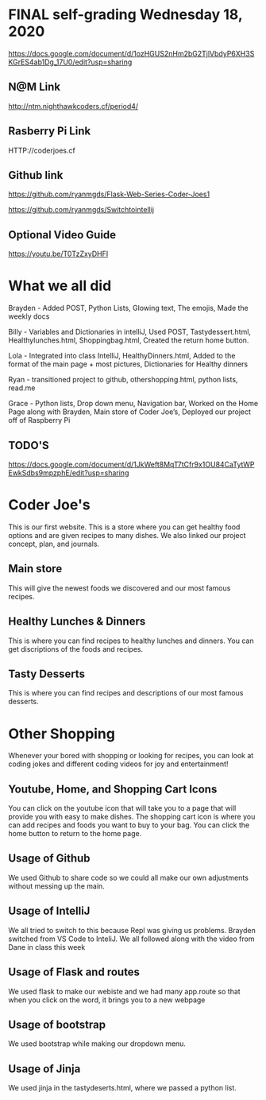 # FINAL self-grading Wednesday 18, 2020

https://docs.google.com/document/d/1ozHGUS2nHm2bG2TjlVbdyP6XH3SKGrES4ab1Dg_17U0/edit?usp=sharing 

## N@M Link
 http://ntm.nighthawkcoders.cf/period4/
## Rasberry Pi Link
HTTP://coderjoes.cf
## Github link
https://github.com/ryanmgds/Flask-Web-Series-Coder-Joes1

https://github.com/ryanmgds/Switchtointellij

## Optional Video Guide
https://youtu.be/T0TzZxyDHFI 

# What we all did

Brayden - Added POST, Python Lists, Glowing text, The emojis, Made the weekly docs


Billy - Variables and Dictionaries in intelliJ, Used POST, Tastydessert.html, Healthylunches.html, Shoppingbag.html, Created the return home button.


Lola - Integrated into class IntelliJ, HealthyDinners.html, Added to the format of the main page + most pictures, Dictionaries for Healthy dinners


Ryan - transitioned project to github, othershopping.html, python lists, read.me


Grace - Python lists, Drop down menu, Navigation bar, Worked on the Home Page along with Brayden, Main store of Coder Joe’s, Deployed our project off of Raspberry Pi

## TODO'S
https://docs.google.com/document/d/1JkWeft8MqT7tCfr9x1OU84CaTytWPEwkSdbs9mpzphE/edit?usp=sharing

# Coder Joe's
This is our first website. This is a store where you can get healthy food options and are given recipes to many dishes. We also linked our project concept, plan, and journals.

## Main store
This will give the newest foods we discovered and our most famous recipes.

## Healthy Lunches & Dinners
This is where you can find recipes to healthy lunches and dinners. You can get discriptions of the foods and recipes.

## Tasty Desserts
This is where you can find recipes and descriptions of our most famous desserts.

# Other Shopping
Whenever your bored with shopping or looking for recipes, you can look at coding jokes and different coding videos for joy and entertainment! 

## Youtube, Home, and Shopping Cart Icons
You can click on the youtube icon that will take you to a page that will provide you with easy to make dishes. The shopping cart icon is where you can add recipes and foods you want to buy to your bag. You can click the home button to return to the home page.


## Usage of Github
We used Github to share code so we could all make our own adjustments without messing up the main. 
## Usage of IntelliJ
We all tried to switch to this because Repl was giving us problems. Brayden switched from VS Code to InteliJ. We all followed along with the video from Dane in class this week
## Usage of Flask and routes
We used flask to make our webiste and we had many app.route so that when you click on the word, it brings you to a new webpage
## Usage of bootstrap
We used bootstrap while making our dropdown menu. 
## Usage of Jinja
We used jinja in the tastydeserts.html, where we passed a python list.
 



